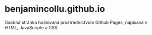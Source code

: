 # benjamincollu.github.io
 Osobná stránka hostovaná prostredníctvom Github Pages, napísaná v HTML, JavaScripte a CSS.